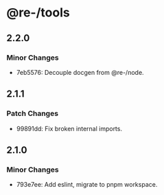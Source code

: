 # @re-/tools

## 2.2.0

### Minor Changes

-   7eb5576: Decouple docgen from @re-/node.

## 2.1.1

### Patch Changes

-   99891dd: Fix broken internal imports.

## 2.1.0

### Minor Changes

-   793e7ee: Add eslint, migrate to pnpm workspace.
